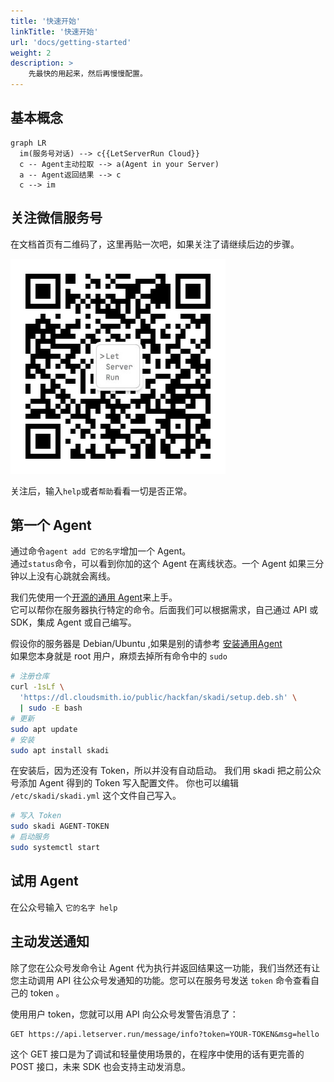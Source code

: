 ```yaml
---
title: '快速开始'
linkTitle: '快速开始'
url: 'docs/getting-started'
weight: 2
description: >
    先最快的用起来，然后再慢慢配置。
---
```


## 基本概念

```mermaid
graph LR
  im(服务号对话) --> c{{LetServerRun Cloud}}
  c -- Agent主动拉取 --> a(Agent in your Server)
  a -- Agent返回结果 --> c
  c --> im
```

## 关注微信服务号

在文档首页有二维码了，这里再贴一次吧，如果关注了请继续后边的步骤。

![二维码](qrcode.jpg)

关注后，输入`help`或者`帮助`看看一切是否正常。  

## 第一个 Agent

通过命令`agent add 它的名字`增加一个 Agent。  
通过`status`命令，可以看到你加的这个 Agent 在离线状态。一个 Agent 如果三分钟以上没有心跳就会离线。  

我们先使用一个[开源的通用 Agent](https://github.com/hack-fan/skadi-agent-shell)来上手。  
它可以帮你在服务器执行特定的命令。后面我们可以根据需求，自己通过 API 或 SDK，集成 Agent 或自己编写。

假设你的服务器是 Debian/Ubuntu ,如果是别的请参考 [安装通用Agent](/docs/basic/common-agent/)  
如果您本身就是 root 用户，麻烦去掉所有命令中的 `sudo`

```bash
# 注册仓库
curl -1sLf \
  'https://dl.cloudsmith.io/public/hackfan/skadi/setup.deb.sh' \
  | sudo -E bash
# 更新
sudo apt update
# 安装
sudo apt install skadi
```

在安装后，因为还没有 Token，所以并没有自动启动。
我们用 skadi 把之前公众号添加 Agent 得到的 Token 写入配置文件。
你也可以编辑 `/etc/skadi/skadi.yml` 这个文件自己写入。

```bash
# 写入 Token
sudo skadi AGENT-TOKEN
# 启动服务
sudo systemctl start
```

## 试用 Agent

在公众号输入 `它的名字 help`

## 主动发送通知

除了您在公众号发命令让 Agent 代为执行并返回结果这一功能，我们当然还有让您主动调用 API 往公众号发通知的功能。您可以在服务号发送 `token` 命令查看自己的 token 。

使用用户 token，您就可以用 API 向公众号发警告消息了：

```http
GET https://api.letserver.run/message/info?token=YOUR-TOKEN&msg=hello
```

这个 GET 接口是为了调试和轻量使用场景的，在程序中使用的话有更完善的 POST 接口，未来 SDK 也会支持主动发消息。
